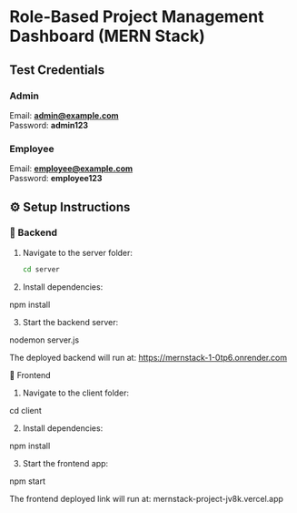 # Role-Based Project Management Dashboard (MERN Stack)

## Test Credentials

### Admin

Email: **admin@example.com**  
Password: **admin123**

### Employee
Email: **employee@example.com**  
Password: **employee123**


## ⚙️ Setup Instructions

### 🔹 Backend
1. Navigate to the server folder:
   ```bash
   cd server

2. Install dependencies:

npm install

3. Start the backend server:

nodemon server.js

The deployed backend will run at: https://mernstack-1-0tp6.onrender.com

🔹 Frontend

1. Navigate to the client folder:

cd client


2. Install dependencies:

npm install


3. Start the frontend app:

npm start


The frontend deployed link will run at: mernstack-project-jv8k.vercel.app
